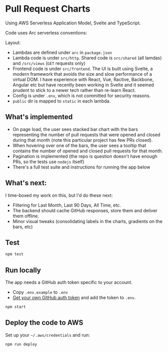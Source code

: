 # Pull Request Charts

Using AWS Serverless Application Model, Svelte and TypeScript.

Code uses Arc serverless conventions:

Layout:

 - Lambdas are defined under `arc` in `package.json`
 - Lambda code is under `src/http`. Shared code is `src/shared` (all lamdas) and `/src/views` (`GET` requests only)
 - Frontend code is under `src/frontend`. The UI is built using Svelte, a modern framework that avoids the size and slow performance of a virtual DOM. I have experience with React, Vue, Ractive, Backbone, Angular etc but have recently been working in Svelte and it seemed prudent to stick to a newer tech rather than re-learn React. 
 - Config is under `.env`, which is not committed for security reasons. 
 - `public` dir is mapped to `static` in each lambda.

## What's implemented

 - On page load, the user sees stacked bar chart with the bars representing the number of pull requests that were opened and closed
during that month (note this particular project has few PRs closed).
 - When hovering over one of the bars, the user sees a tooltip that contains the number of opened and closed pull requests for that month.
 - Pagination is implemented (the repo is question doesn't have enough PRs, so the tests use `nodejs` itself)
 - There's a full test suite and instructions for running the app below

## What's next:

I time-boxed my work on this, but I'd do these next:

 - Filtering for Last Month, Last 90 Days, All Time, etc.
 - The backend should cache GitHub responses, store them and deliver them offline.
 - Minor visual tweaks (consolidating labels in the charts, gradients on the bars, etc)

## Test

```bash
npm test
```

## Run locally

The app needs a GitHub auth token specific to your account.

 - Copy `.env.example` to `.env`
 - [Get your own GitHub auth token](https://github.com/settings/tokens/new) and add the token to `.env`.

```bash
npm start
```

## Deploy the code to AWS

Set up your `~/.aws/credentials` and run:

```bash
npm run deploy
```
